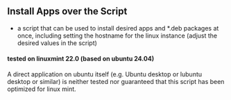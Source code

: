 ## Install Apps over the Script
- a script that can be used to install desired apps and *.deb packages at once, including setting the hostname for the linux instance (adjust the desired values in the script)

#### tested on linuxmint 22.0 (based on ubuntu 24.04)
A direct application on ubuntu itself (e.g. Ubuntu desktop or lubuntu desktop or similar) is neither tested nor guaranteed that this script has been optimized for linux mint.
